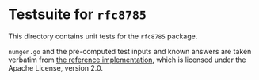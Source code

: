 # Testsuite for `rfc8785`

This directory contains unit tests for the `rfc8785` package.

`numgen.go` and the pre-computed test inputs and known answers are taken
verbatim from [the reference implementation], which is licensed under the
Apache License, version 2.0.

[the reference implementation]: https://github.com/cyberphone/json-canonicalization
